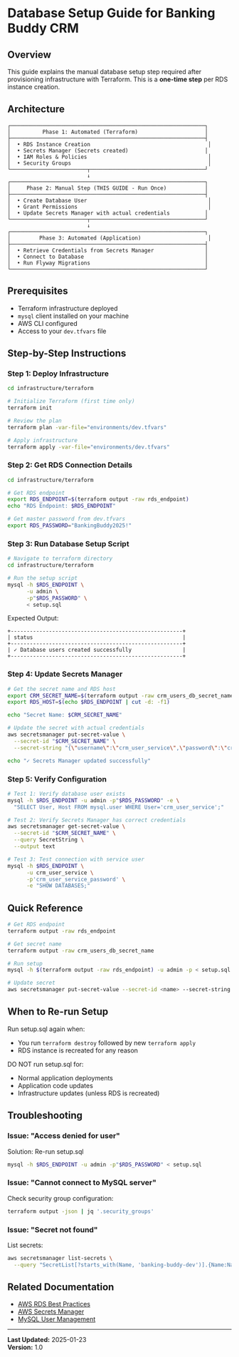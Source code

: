 # Database Setup Guide for Banking Buddy CRM

## Overview

This guide explains the manual database setup step required after provisioning infrastructure with Terraform. This is a **one-time step** per RDS instance creation.

## Architecture

```text
┌─────────────────────────────────────────────────────────────┐
│          Phase 1: Automated (Terraform)                     │
├─────────────────────────────────────────────────────────────┤
│  • RDS Instance Creation                                     │
│  • Secrets Manager (Secrets created)                        │
│  • IAM Roles & Policies                                      │
│  • Security Groups                                           │
└────────────────────────┬────────────────────────────────────┘
                         ↓
┌─────────────────────────────────────────────────────────────┐
│     Phase 2: Manual Step (THIS GUIDE - Run Once)            │
├─────────────────────────────────────────────────────────────┤
│  • Create Database User                                      │
│  • Grant Permissions                                         │
│  • Update Secrets Manager with actual credentials           │
└────────────────────────┬────────────────────────────────────┘
                         ↓
┌─────────────────────────────────────────────────────────────┐
│         Phase 3: Automated (Application)                     │
├─────────────────────────────────────────────────────────────┤
│  • Retrieve Credentials from Secrets Manager                │
│  • Connect to Database                                      │
│  • Run Flyway Migrations                                    │
└─────────────────────────────────────────────────────────────┘
```

## Prerequisites

- Terraform infrastructure deployed
- `mysql` client installed on your machine
- AWS CLI configured
- Access to your `dev.tfvars` file

## Step-by-Step Instructions

### Step 1: Deploy Infrastructure

```bash
cd infrastructure/terraform

# Initialize Terraform (first time only)
terraform init

# Review the plan
terraform plan -var-file="environments/dev.tfvars"

# Apply infrastructure
terraform apply -var-file="environments/dev.tfvars"
```

### Step 2: Get RDS Connection Details

```bash
cd infrastructure/terraform

# Get RDS endpoint
export RDS_ENDPOINT=$(terraform output -raw rds_endpoint)
echo "RDS Endpoint: $RDS_ENDPOINT"

# Get master password from dev.tfvars
export RDS_PASSWORD="BankingBuddy2025!"
```

### Step 3: Run Database Setup Script

```bash
# Navigate to terraform directory
cd infrastructure/terraform

# Run the setup script
mysql -h $RDS_ENDPOINT \
      -u admin \
      -p"$RDS_PASSWORD" \
      < setup.sql
```

Expected Output:

```text
+------------------------------------------------------+
| status                                               |
+------------------------------------------------------+
| ✓ Database users created successfully                |
+------------------------------------------------------+
```

### Step 4: Update Secrets Manager

```bash
# Get the secret name and RDS host
export CRM_SECRET_NAME=$(terraform output -raw crm_users_db_secret_name)
export RDS_HOST=$(echo $RDS_ENDPOINT | cut -d: -f1)

echo "Secret Name: $CRM_SECRET_NAME"

# Update the secret with actual credentials
aws secretsmanager put-secret-value \
  --secret-id "$CRM_SECRET_NAME" \
  --secret-string "{\"username\":\"crm_user_service\",\"password\":\"crm_user_service_password\",\"engine\":\"mysql\",\"host\":\"$RDS_HOST\",\"port\":3306,\"dbname\":\"crm_users\"}"

echo "✓ Secrets Manager updated successfully"
```

### Step 5: Verify Configuration

```bash
# Test 1: Verify database user exists
mysql -h $RDS_ENDPOINT -u admin -p"$RDS_PASSWORD" -e \
  "SELECT User, Host FROM mysql.user WHERE User='crm_user_service';"

# Test 2: Verify Secrets Manager has correct credentials
aws secretsmanager get-secret-value \
  --secret-id "$CRM_SECRET_NAME" \
  --query SecretString \
  --output text

# Test 3: Test connection with service user
mysql -h $RDS_ENDPOINT \
      -u crm_user_service \
      -p'crm_user_service_password' \
      -e "SHOW DATABASES;"
```

## Quick Reference

```bash
# Get RDS endpoint
terraform output -raw rds_endpoint

# Get secret name
terraform output -raw crm_users_db_secret_name

# Run setup
mysql -h $(terraform output -raw rds_endpoint) -u admin -p < setup.sql

# Update secret
aws secretsmanager put-secret-value --secret-id <name> --secret-string "<json>"
```

## When to Re-run Setup

Run setup.sql again when:

- You run `terraform destroy` followed by new `terraform apply`
- RDS instance is recreated for any reason

DO NOT run setup.sql for:

- Normal application deployments
- Application code updates
- Infrastructure updates (unless RDS is recreated)

## Troubleshooting

### Issue: "Access denied for user"

Solution: Re-run setup.sql

```bash
mysql -h $RDS_ENDPOINT -u admin -p"$RDS_PASSWORD" < setup.sql
```

### Issue: "Cannot connect to MySQL server"

Check security group configuration:

```bash
terraform output -json | jq '.security_groups'
```

### Issue: "Secret not found"

List secrets:

```bash
aws secretsmanager list-secrets \
  --query "SecretList[?starts_with(Name, 'banking-buddy-dev')].{Name:Name}"
```

## Related Documentation

- [AWS RDS Best Practices](https://docs.aws.amazon.com/AmazonRDS/latest/UserGuide/CHAP_BestPractices.html)
- [AWS Secrets Manager](https://docs.aws.amazon.com/secretsmanager/latest/userguide/intro.html)
- [MySQL User Management](https://dev.mysql.com/doc/refman/8.0/en/user-management.html)

---
**Last Updated:** 2025-01-23  
**Version:** 1.0
